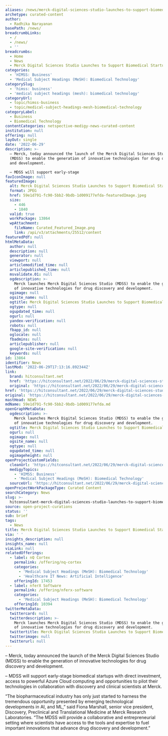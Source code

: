 ```yaml
---
aliases: /news/merck-digital-sciences-studio-launches-to-support-biomedical-startups
archetype: curated-content
author:
  - Radhika Narayanan
basePath: /news/
breadcrumbLinks:
  - /
  - /news/
  - ''
breadcrumbs:
  - Home
  - News
  - Merck Digital Sciences Studio Launches to Support Biomedical Startups
categories:
  - 'HIMSS: Business'
  - 'Medical Subject Headings (MeSH): Biomedical Technology'
categorySlug:
  - 'himss: business'
  - 'medical subject headings (mesh): biomedical technology'
categoryUrl:
  - topic/himss-business
  - topic/medical-subject-headings-mesh-biomedical-technology
categoryLabel:
  - Business
  - Biomedical Technology
contentCategories: netspective-medigy-news-curated-content
institution: null
offering: null
layOut: single
date: '2022-06-29'
description: >-
  – Merck, today announced the launch of the Merck Digital Sciences Studio
  (MDSS) to enable the generation of innovative technologies for drug discovery
  and development.

  – MDSS will support early-stage 
favIconImage: null
featuredImage:
  alt: Merck Digital Sciences Studio Launches to Support Biomedical Startups
  format: JPEG
  href: 59e1d791-fc90-5bb2-9bdb-1d009177efda-featuredImage.jpeg
  size:
    - 446
    - 1840
  valid: true
  workPackage: 13864
  wpAttachment:
    fileName: Curated_Featured_Image.png
    link: /api/v3/attachments/25512/content
featuredPdf: null
htmlMetaData:
  author: null
  description: null
  generator: null
  viewport: null
  articlemodified_time: null
  articlepublished_time: null
  msvalidate.01: null
  ogdescription: >-
    Merck launches Merck Digital Sciences Studio (MDSS) to enable the generation
    of innovative technologies for drug discovery and development.
  ogimage: null
  ogsite_name: null
  ogtitle: Merck Digital Sciences Studio Launches to Support Biomedical Startups
  ogtype: null
  ogupdated_time: null
  ogurl: null
  yandex-verification: null
  robots: null
  fbapp_id: null
  oglocale: null
  fbadmins: null
  articlepublisher: null
  google-site-verification: null
  keywords: null
id: 13864
identifier: News
lastMod: '2022-06-29T17:13:16.892344Z'
link:
  brand: hitconsultant.net
  href: 'https://hitconsultant.net/2022/06/29/merck-digital-sciences-studio-launches/'
  original: 'https://hitconsultant.net/2022/06/29/merck-digital-sciences-studio-launches/'
href: 'https://hitconsultant.net/2022/06/29/merck-digital-sciences-studio-launches/'
original: 'https://hitconsultant.net/2022/06/29/merck-digital-sciences-studio-launches/'
mastHead: NEWS
mdName: 59e1d791-fc90-5bb2-9bdb-1d009177efda.md
openGraphMetaData:
  ogdescription: >-
    Merck launches Merck Digital Sciences Studio (MDSS) to enable the generation
    of innovative technologies for drug discovery and development.
  ogtitle: Merck Digital Sciences Studio Launches to Support Biomedical Startups
  ogurl: null
  ogimage: null
  ogsite_name: null
  ogtype: null
  ogupdated_time: null
  ogimageheight: null
openProjectCustomFields:
  cleanUrl: 'https://hitconsultant.net/2022/06/29/merck-digital-sciences-studio-launches/'
  medigyTopics:
    - 'HIMSS: Business'
    - 'Medical Subject Headings (MeSH): Biomedical Technology'
  sourceUrl: 'https://hitconsultant.net/2022/06/29/merck-digital-sciences-studio-launches/'
openProjectWorkPackageType: Curated Content
searchCategory: News
slug: >-
  hitconsultant-merck-digital-sciences-studio-launches-to-support-biomedical-startups
source: open-project-curations
status: ''
sub: brief
tags:
  - News
title: Merck Digital Sciences Studio Launches to Support Biomedical Startups
via: ' '
insights_description: null
insights_name: null
viaLink: null
relatedOfferings:
  - label: nQ Cortex
    permalink: /offering/nq-cortex
    categories:
      - 'Medical Subject Headings (MeSH): Biomedical Technology'
      - 'Healthcare IT News: Artificial Intelligence'
    offeringId: 17453
  - label: nferX Software
    permalink: /offering/nferx-software
    categories:
      - 'Medical Subject Headings (MeSH): Biomedical Technology'
    offeringId: 10394
twitterMetaData:
  twittercard: null
  twitterdescription: >-
    Merck launches Merck Digital Sciences Studio (MDSS) to enable the generation
    of innovative technologies for drug discovery and development.
  twittertitle: Merck Digital Sciences Studio Launches to Support Biomedical Startups
  twitterimage: null
  twitterurl: null
---
```

<p>– Merck, today announced the launch of the Merck Digital Sciences Studio (MDSS) to enable the generation of innovative technologies for drug discovery and development.</p><p>
– MDSS will support early-stage biomedical startups with direct investment, access to powerful Azure Cloud computing and opportunities to pilot their technologies in collaboration with discovery and clinical scientists at Merck.</p><p>“The biopharmaceutical industry has only just started to harness the tremendous opportunity presented by emerging technological developments in AI, and ML,” said Fiona Marshall, senior vice president, Discovery, Preclinical and Translational Medicine at Merck Research Laboratories. “The MDSS will provide a collaborative and entrepreneurial setting where scientists have access to the tools and expertise to fuel important innovations that advance drug discovery and development.”</p>